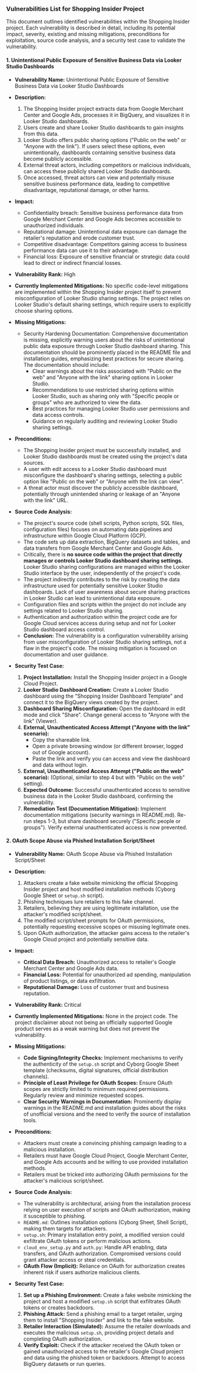 ### Vulnerabilities List for Shopping Insider Project

This document outlines identified vulnerabilities within the Shopping Insider project. Each vulnerability is described in detail, including its potential impact, severity, existing and missing mitigations, preconditions for exploitation, source code analysis, and a security test case to validate the vulnerability.

#### 1. Unintentional Public Exposure of Sensitive Business Data via Looker Studio Dashboards

- **Vulnerability Name:** Unintentional Public Exposure of Sensitive Business Data via Looker Studio Dashboards

- **Description:**
    1. The Shopping Insider project extracts data from Google Merchant Center and Google Ads, processes it in BigQuery, and visualizes it in Looker Studio dashboards.
    2. Users create and share Looker Studio dashboards to gain insights from this data.
    3. Looker Studio offers public sharing options ("Public on the web" or "Anyone with the link"). If users select these options, even unintentionally, dashboards containing sensitive business data become publicly accessible.
    4. External threat actors, including competitors or malicious individuals, can access these publicly shared Looker Studio dashboards.
    5. Once accessed, threat actors can view and potentially misuse sensitive business performance data, leading to competitive disadvantage, reputational damage, or other harms.

- **Impact:**
    - Confidentiality breach: Sensitive business performance data from Google Merchant Center and Google Ads becomes accessible to unauthorized individuals.
    - Reputational damage: Unintentional data exposure can damage the retailer's reputation and erode customer trust.
    - Competitive disadvantage: Competitors gaining access to business performance data can use it to their advantage.
    - Financial loss: Exposure of sensitive financial or strategic data could lead to direct or indirect financial losses.

- **Vulnerability Rank:** High

- **Currently Implemented Mitigations:**
    No specific code-level mitigations are implemented within the Shopping Insider project itself to prevent misconfiguration of Looker Studio sharing settings. The project relies on Looker Studio's default sharing settings, which require users to explicitly choose sharing options.

- **Missing Mitigations:**
    - Security Hardening Documentation: Comprehensive documentation is missing, explicitly warning users about the risks of unintentional public data exposure through Looker Studio dashboard sharing. This documentation should be prominently placed in the README file and installation guides, emphasizing best practices for secure sharing. The documentation should include:
        - Clear warnings about the risks associated with "Public on the web" and "Anyone with the link" sharing options in Looker Studio.
        - Recommendations to use restricted sharing options within Looker Studio, such as sharing only with "Specific people or groups" who are authorized to view the data.
        - Best practices for managing Looker Studio user permissions and data access controls.
        - Guidance on regularly auditing and reviewing Looker Studio sharing settings.

- **Preconditions:**
    - The Shopping Insider project must be successfully installed, and Looker Studio dashboards must be created using the project's data sources.
    - A user with edit access to a Looker Studio dashboard must misconfigure the dashboard's sharing settings, selecting a public option like "Public on the web" or "Anyone with the link can view".
    - A threat actor must discover the publicly accessible dashboard, potentially through unintended sharing or leakage of an "Anyone with the link" URL.

- **Source Code Analysis:**
    - The project's source code (shell scripts, Python scripts, SQL files, configuration files) focuses on automating data pipelines and infrastructure within Google Cloud Platform (GCP).
    - The code sets up data extraction, BigQuery datasets and tables, and data transfers from Google Merchant Center and Google Ads.
    - Critically, there is **no source code within the project that directly manages or controls Looker Studio dashboard sharing settings.** Looker Studio sharing configurations are managed within the Looker Studio interface by the user, independently of the project's code.
    - The project indirectly contributes to the risk by creating the data infrastructure used for potentially sensitive Looker Studio dashboards. Lack of user awareness about secure sharing practices in Looker Studio can lead to unintentional data exposure.
    - Configuration files and scripts within the project do not include any settings related to Looker Studio sharing.
    - Authentication and authorization within the project code are for Google Cloud services access during setup and not for Looker Studio dashboard access control.
    - **Conclusion:** The vulnerability is a configuration vulnerability arising from user misconfiguration of Looker Studio sharing settings, not a flaw in the project's code. The missing mitigation is focused on documentation and user guidance.

- **Security Test Case:**
    1. **Project Installation:** Install the Shopping Insider project in a Google Cloud Project.
    2. **Looker Studio Dashboard Creation:** Create a Looker Studio dashboard using the "Shopping Insider Dashboard Template" and connect it to the BigQuery views created by the project.
    3. **Dashboard Sharing Misconfiguration:** Open the dashboard in edit mode and click "Share". Change general access to "Anyone with the link" (Viewer).
    4. **External, Unauthenticated Access Attempt ("Anyone with the link" scenario):**
        - Copy the shareable link.
        - Open a private browsing window (or different browser, logged out of Google account).
        - Paste the link and verify you can access and view the dashboard and data without login.
    5. **External, Unauthenticated Access Attempt ("Public on the web" scenario):** (Optional, similar to step 4 but with "Public on the web" setting).
    6. **Expected Outcome:** Successful unauthenticated access to sensitive business data in the Looker Studio dashboard, confirming the vulnerability.
    7. **Remediation Test (Documentation Mitigation):** Implement documentation mitigations (security warnings in README.md). Re-run steps 1-3, but share dashboard securely ("Specific people or groups"). Verify external unauthenticated access is now prevented.

#### 2. OAuth Scope Abuse via Phished Installation Script/Sheet

- **Vulnerability Name:** OAuth Scope Abuse via Phished Installation Script/Sheet

- **Description:**
    1. Attackers create a fake website mimicking the official Shopping Insider project and host modified installation methods (Cyborg Google Sheet or `setup.sh` script).
    2. Phishing techniques lure retailers to this fake channel.
    3. Retailers, believing they are using legitimate installation, use the attacker's modified script/sheet.
    4. The modified script/sheet prompts for OAuth permissions, potentially requesting excessive scopes or misusing legitimate ones.
    5. Upon OAuth authorization, the attacker gains access to the retailer's Google Cloud project and potentially sensitive data.

- **Impact:**
    - **Critical Data Breach:** Unauthorized access to retailer's Google Merchant Center and Google Ads data.
    - **Financial Loss:** Potential for unauthorized ad spending, manipulation of product listings, or data exfiltration.
    - **Reputational Damage:** Loss of customer trust and business reputation.

- **Vulnerability Rank:** Critical

- **Currently Implemented Mitigations:**
    None in the project code. The project disclaimer about not being an officially supported Google product serves as a weak warning but does not prevent the vulnerability.

- **Missing Mitigations:**
    - **Code Signing/Integrity Checks:** Implement mechanisms to verify the authenticity of the `setup.sh` script and Cyborg Google Sheet template (checksums, digital signatures, official distribution channels).
    - **Principle of Least Privilege for OAuth Scopes:** Ensure OAuth scopes are strictly limited to minimum required permissions. Regularly review and minimize requested scopes.
    - **Clear Security Warnings in Documentation:** Prominently display warnings in the README.md and installation guides about the risks of unofficial versions and the need to verify the source of installation tools.

- **Preconditions:**
    - Attackers must create a convincing phishing campaign leading to a malicious installation.
    - Retailers must have Google Cloud Project, Google Merchant Center, and Google Ads accounts and be willing to use provided installation methods.
    - Retailers must be tricked into authorizing OAuth permissions for the attacker's malicious script/sheet.

- **Source Code Analysis:**
    - The vulnerability is architectural, arising from the installation process relying on user execution of scripts and OAuth authorization, making it susceptible to phishing.
    - `README.md`: Outlines installation options (Cyborg Sheet, Shell Script), making them targets for attackers.
    - `setup.sh`: Primary installation entry point, a modified version could exfiltrate OAuth tokens or perform malicious actions.
    - `cloud_env_setup.py` and `auth.py`: Handle API enabling, data transfers, and OAuth authorization. Compromised versions could grant attacker access or steal credentials.
    - **OAuth Flow (Implicit):** Reliance on OAuth for authorization creates inherent risk if users authorize malicious clients.

- **Security Test Case:**
    1. **Set up a Phishing Environment:** Create a fake website mimicking the project and host a modified `setup.sh` script that exfiltrates OAuth tokens or creates backdoors.
    2. **Phishing Attack:** Send a phishing email to a target retailer, urging them to install "Shopping Insider" and link to the fake website.
    3. **Retailer Interaction (Simulated):** Assume the retailer downloads and executes the malicious `setup.sh`, providing project details and completing OAuth authorization.
    4. **Verify Exploit:** Check if the attacker received the OAuth token or gained unauthorized access to the retailer's Google Cloud project and data using the phished token or backdoors. Attempt to access BigQuery datasets or run queries.